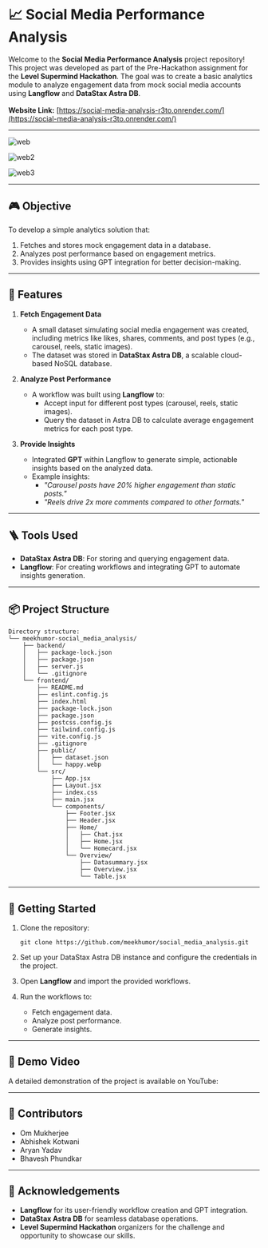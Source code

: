 📈 Social Media Performance Analysis
====================================

Welcome to the **Social Media Performance Analysis** project repository! This project was developed as part of the Pre-Hackathon assignment for the **Level Supermind Hackathon**. The goal was to create a basic analytics module to analyze engagement data from mock social media accounts using **Langflow** and **DataStax Astra DB**.
<br>
<br>
**Website Link:** [https://social-media-analysis-r3to.onrender.com/](https://social-media-analysis-r3to.onrender.com/)

* * * * *

![web](https://github.com/user-attachments/assets/2705c54e-4b43-479c-ac97-19c15b5b4ba9)

![web2](https://github.com/user-attachments/assets/db0395cf-3157-494f-80c6-cb217f04ee60)

![web3](https://github.com/user-attachments/assets/420c3340-3785-4002-b23d-58ec1f22d43b)

* * * * *

🎮 Objective
------------

To develop a simple analytics solution that:

1. Fetches and stores mock engagement data in a database.
2. Analyzes post performance based on engagement metrics.
3. Provides insights using GPT integration for better decision-making.

* * * * *

🔧 Features
-----------

1.  **Fetch Engagement Data**

    -   A small dataset simulating social media engagement was created, including metrics like likes, shares, comments, and post types (e.g., carousel, reels, static images).
    -   The dataset was stored in **DataStax Astra DB**, a scalable cloud-based NoSQL database.
2.  **Analyze Post Performance**

    -   A workflow was built using **Langflow** to:
        -   Accept input for different post types (carousel, reels, static images).
        -   Query the dataset in Astra DB to calculate average engagement metrics for each post type.
3.  **Provide Insights**

    -   Integrated **GPT** within Langflow to generate simple, actionable insights based on the analyzed data.
    -   Example insights:
        -   *"Carousel posts have 20% higher engagement than static posts."*
        -   *"Reels drive 2x more comments compared to other formats."*

* * * * *

🪜 Tools Used
-------------

-   **DataStax Astra DB**: For storing and querying engagement data.
-   **Langflow**: For creating workflows and integrating GPT to automate insights generation.

* * * * *

📦 Project Structure
--------------------

```
Directory structure:
└── meekhumor-social_media_analysis/
    ├── backend/
    │   ├── package-lock.json
    │   ├── package.json
    │   ├── server.js
    │   └── .gitignore
    └── frontend/
        ├── README.md
        ├── eslint.config.js
        ├── index.html
        ├── package-lock.json
        ├── package.json
        ├── postcss.config.js
        ├── tailwind.config.js
        ├── vite.config.js
        ├── .gitignore
        ├── public/
        │   ├── dataset.json
        │   └── happy.webp
        └── src/
            ├── App.jsx
            ├── Layout.jsx
            ├── index.css
            ├── main.jsx
            └── components/
                ├── Footer.jsx
                ├── Header.jsx
                ├── Home/
                │   ├── Chat.jsx
                │   ├── Home.jsx
                │   └── Homecard.jsx
                └── Overview/
                    ├── Datasummary.jsx
                    ├── Overview.jsx
                    └── Table.jsx

```

* * * * *

🚀 Getting Started
------------------

1.  Clone the repository:

    ```
    git clone https://github.com/meekhumor/social_media_analysis.git

    ```

2.  Set up your DataStax Astra DB instance and configure the credentials in the project.
3.  Open **Langflow** and import the provided workflows.
4.  Run the workflows to:
    -   Fetch engagement data.
    -   Analyze post performance.
    -   Generate insights.

* * * * *

🎥 Demo Video
-------------

A detailed demonstration of the project is available on YouTube: 

* * * * *



👤 Contributors
---------------

- Om Mukherjee
- Abhishek Kotwani
- Aryan Yadav
- Bhavesh Phundkar


* * * * *


🌟 Acknowledgements
-------------------

-   **Langflow** for its user-friendly workflow creation and GPT integration.
-   **DataStax Astra DB** for seamless database operations.
-   **Level Supermind Hackathon** organizers for the challenge and opportunity to showcase our skills.
